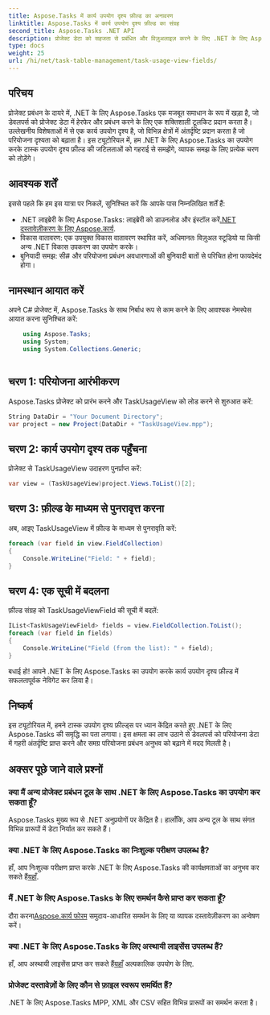 ```yaml
---
title: Aspose.Tasks में कार्य उपयोग दृश्य फ़ील्ड का अनावरण
linktitle: Aspose.Tasks में कार्य उपयोग दृश्य फ़ील्ड का संग्रह
second_title: Aspose.Tasks .NET API
description: प्रोजेक्ट डेटा को सहजता से प्रबंधित और विज़ुअलाइज़ करने के लिए .NET के लिए Aspose.Tasks का अन्वेषण करें। उन्नत परियोजना अंतर्दृष्टि के लिए कार्य उपयोग दृश्य फ़ील्ड में गोता लगाएँ।
type: docs
weight: 25
url: /hi/net/task-table-management/task-usage-view-fields/
---
```

## परिचय
प्रोजेक्ट प्रबंधन के दायरे में, .NET के लिए Aspose.Tasks एक मजबूत समाधान के रूप में खड़ा है, जो डेवलपर्स को प्रोजेक्ट डेटा में हेरफेर और प्रबंधन करने के लिए एक शक्तिशाली टूलकिट प्रदान करता है। उल्लेखनीय विशेषताओं में से एक कार्य उपयोग दृश्य है, जो विभिन्न क्षेत्रों में अंतर्दृष्टि प्रदान करता है जो परियोजना दृश्यता को बढ़ाता है। इस ट्यूटोरियल में, हम .NET के लिए Aspose.Tasks का उपयोग करके टास्क उपयोग दृश्य फ़ील्ड की जटिलताओं को गहराई से समझेंगे, व्यापक समझ के लिए प्रत्येक चरण को तोड़ेंगे।
## आवश्यक शर्तें
इससे पहले कि हम इस यात्रा पर निकलें, सुनिश्चित करें कि आपके पास निम्नलिखित शर्तें हैं:
-  .NET लाइब्रेरी के लिए Aspose.Tasks: लाइब्रेरी को डाउनलोड और इंस्टॉल करें[.NET दस्तावेज़ीकरण के लिए Aspose.कार्य](https://reference.aspose.com/tasks/net/).
- विकास वातावरण: एक उपयुक्त विकास वातावरण स्थापित करें, अधिमानतः विज़ुअल स्टूडियो या किसी अन्य .NET विकास उपकरण का उपयोग करके।
- बुनियादी समझ: सी# और परियोजना प्रबंधन अवधारणाओं की बुनियादी बातों से परिचित होना फायदेमंद होगा।
## नामस्थान आयात करें
अपने C# प्रोजेक्ट में, Aspose.Tasks के साथ निर्बाध रूप से काम करने के लिए आवश्यक नेमस्पेस आयात करना सुनिश्चित करें:
```csharp
    using Aspose.Tasks;
    using System;
    using System.Collections.Generic;
    
```
## चरण 1: परियोजना आरंभीकरण
Aspose.Tasks प्रोजेक्ट को प्रारंभ करने और TaskUsageView को लोड करने से शुरुआत करें:
```csharp
String DataDir = "Your Document Directory";
var project = new Project(DataDir + "TaskUsageView.mpp");
```
## चरण 2: कार्य उपयोग दृश्य तक पहुँचना
प्रोजेक्ट से TaskUsageView उदाहरण पुनर्प्राप्त करें:
```csharp
var view = (TaskUsageView)project.Views.ToList()[2];
```
## चरण 3: फ़ील्ड के माध्यम से पुनरावृत्त करना
अब, आइए TaskUsageView में फ़ील्ड के माध्यम से पुनरावृति करें:
```csharp
foreach (var field in view.FieldCollection)
{
    Console.WriteLine("Field: " + field);
}
```
## चरण 4: एक सूची में बदलना
फ़ील्ड संग्रह को TaskUsageViewField की सूची में बदलें:
```csharp
IList<TaskUsageViewField> fields = view.FieldCollection.ToList();
foreach (var field in fields)
{
    Console.WriteLine("Field (from the list): " + field);
}
```
बधाई हो! आपने .NET के लिए Aspose.Tasks का उपयोग करके कार्य उपयोग दृश्य फ़ील्ड में सफलतापूर्वक नेविगेट कर लिया है।
## निष्कर्ष
इस ट्यूटोरियल में, हमने टास्क उपयोग दृश्य फ़ील्ड्स पर ध्यान केंद्रित करते हुए .NET के लिए Aspose.Tasks की समृद्धि का पता लगाया। इस क्षमता का लाभ उठाने से डेवलपर्स को परियोजना डेटा में गहरी अंतर्दृष्टि प्राप्त करने और समग्र परियोजना प्रबंधन अनुभव को बढ़ाने में मदद मिलती है।
## अक्सर पूछे जाने वाले प्रश्नों
### क्या मैं अन्य प्रोजेक्ट प्रबंधन टूल के साथ .NET के लिए Aspose.Tasks का उपयोग कर सकता हूँ?
Aspose.Tasks मुख्य रूप से .NET अनुप्रयोगों पर केंद्रित है। हालाँकि, आप अन्य टूल के साथ संगत विभिन्न प्रारूपों में डेटा निर्यात कर सकते हैं।
### क्या .NET के लिए Aspose.Tasks का निःशुल्क परीक्षण उपलब्ध है?
 हाँ, आप निःशुल्क परीक्षण प्राप्त करके .NET के लिए Aspose.Tasks की कार्यक्षमताओं का अनुभव कर सकते हैं[यहाँ](https://releases.aspose.com/).
### मैं .NET के लिए Aspose.Tasks के लिए समर्थन कैसे प्राप्त कर सकता हूँ?
 दौरा करना[Aspose.कार्य फोरम](https://forum.aspose.com/c/tasks/15) समुदाय-आधारित समर्थन के लिए या व्यापक दस्तावेज़ीकरण का अन्वेषण करें।
### क्या .NET के लिए Aspose.Tasks के लिए अस्थायी लाइसेंस उपलब्ध हैं?
 हाँ, आप अस्थायी लाइसेंस प्राप्त कर सकते हैं[यहाँ](https://purchase.aspose.com/temporary-license/) अल्पकालिक उपयोग के लिए.
### प्रोजेक्ट दस्तावेज़ों के लिए कौन से फ़ाइल स्वरूप समर्थित हैं?
.NET के लिए Aspose.Tasks MPP, XML और CSV सहित विभिन्न प्रारूपों का समर्थन करता है।